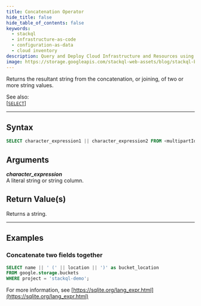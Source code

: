 ```yaml
---
title: Concatenation Operator
hide_title: false
hide_table_of_contents: false
keywords:
  - stackql
  - infrastructure-as-code
  - configuration-as-data
  - cloud inventory
description: Query and Deploy Cloud Infrastructure and Resources using SQL
image: https://storage.googleapis.com/stackql-web-assets/blog/stackql-blog-post-featured-image.png
---
```

Returns the resultant string from the concatenation, or joining, of two or more string values.  

See also:  
[[` SELECT `]](/docs/language-spec/select) 

* * * 

## Syntax

```sql
SELECT character_expression1 || character_expression2 FROM <multipartIdentifier>;
```

## Arguments

__*character_expression*__  
A literal string or string column.

## Return Value(s)

Returns a string.

* * *

## Examples

### Concatenate two fields together

```sql
SELECT name || ' (' || location || ')' as bucket_location
FROM google.storage.buckets 
WHERE project = 'stackql-demo';
```

For more information, see [https://sqlite.org/lang_expr.html](https://sqlite.org/lang_expr.html)